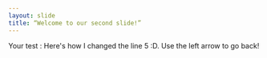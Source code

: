 ```yaml
---
layout: slide
title: “Welcome to our second slide!”
---
```

Your test : Here's how I changed the line 5 :D.
Use the left arrow to go back!
